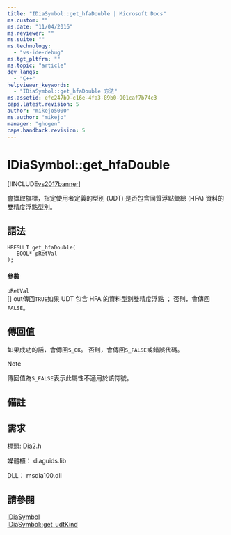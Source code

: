 ```yaml
---
title: "IDiaSymbol::get_hfaDouble | Microsoft Docs"
ms.custom: ""
ms.date: "11/04/2016"
ms.reviewer: ""
ms.suite: ""
ms.technology: 
  - "vs-ide-debug"
ms.tgt_pltfrm: ""
ms.topic: "article"
dev_langs: 
  - "C++"
helpviewer_keywords: 
  - "IDiaSymbol::get_hfaDouble 方法"
ms.assetid: efc247b9-c16e-4fa3-89b0-901caf7b74c3
caps.latest.revision: 5
author: "mikejo5000"
ms.author: "mikejo"
manager: "ghogen"
caps.handback.revision: 5
---
```

# IDiaSymbol::get_hfaDouble
[!INCLUDE[vs2017banner](../../code-quality/includes/vs2017banner.md)]

會擷取旗標，指定使用者定義的型別 \(UDT\) 是否包含同質浮點彙總 \(HFA\) 資料的雙精度浮點型別。  
  
## 語法  
  
```cpp#  
HRESULT get_hfaDouble(   
   BOOL* pRetVal  
);  
```  
  
#### 參數  
 `pRetVal`  
 \[\] out傳回`TRUE`如果 UDT 包含 HFA 的資料型別雙精度浮點 ； 否則，會傳回`FALSE`。  
  
## 傳回值  
 如果成功的話，會傳回`S_OK`。 否則，會傳回`S_FALSE`或錯誤代碼。  
  
> [!NOTE]
>  傳回值為`S_FALSE`表示此屬性不適用於該符號。  
  
## 備註  
  
## 需求  
 標頭: Dia2.h  
  
 媒體櫃： diaguids.lib  
  
 DLL： msdia100.dll  
  
## 請參閱  
 [IDiaSymbol](../../debugger/debug-interface-access/idiasymbol.md)   
 [IDiaSymbol::get\_udtKind](../../debugger/debug-interface-access/idiasymbol-get-udtkind.md)